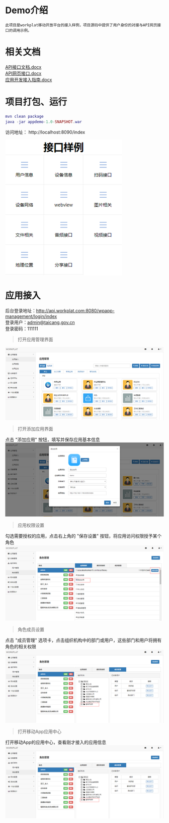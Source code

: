 # Demo介绍
    此项目是workplat移动开放平台的接入样例，项目源码中提供了用户身份的对接与API网页接口的调用示例。

# 相关文档
[API接口文档.docx](https://github.com/yuxiaoyong/appdemo/blob/master/doc/API接口文档.docx?raw=true)<br>
[API网页接口.docx](https://github.com/yuxiaoyong/appdemo/blob/master/doc/API网页接口.docx?raw=true)<br>
[应用开发接入指南.docx](https://github.com/yuxiaoyong/appdemo/blob/master/doc/应用开发接入指南.docx?raw=true)<br>

# 项目打包、运行
``` lua
mvn clean package
java -jar appdemo-1.0-SNAPSHOT.war
```

访问地址：
http://localhost:8090/index

![项目首页](doc/images/index.png)

# 应用接入
后台登录地址：http://api.workplat.com:8080/wpapp-management/login/index <br>
登录用户：admin@taicang.gov.cn <br>
登录密码：111111 <br>

> 打开应用管理界面

![应用管理界面](doc/images/app1.png)
> 打开添加应用界面

点击 "添加应用" 按钮，填写并保存应用基本信息
![应用添加界面](doc/images/app2.png)

> 应用权限设置

勾选需要授权的应用，点击右上角的 "保存设置" 按钮，将应用访问权限授予某个角色
![设置应用权限](doc/images/app3.png)

> 角色成员设置

点击 "成员管理" 选项卡，点击组织机构中的部门或用户，这些部门和用户将拥有角色的相关权限
![设置应用权限](doc/images/app4.png)

> 打开移动App应用中心

打开移动App的应用中心，查看刚才接入的应用信息
![设置应用权限](doc/images/app4.png)
